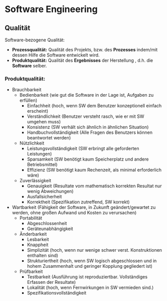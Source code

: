 # Software Engineering

## Qualität
Software-bezogene Qualität:  
- **Prozessqualität:** Qualität des Projekts, bzw. des **Prozesses** indem/mit dessen Hilfe die Software entwickelt wird.
- **Produktqualität:** Qualität des **Ergebnisses** der Herstellung , d.h. die **Software** selber.

### Produktqualität:
- Brauchbarkeit
    - Bedienbarkeit (wie gut die Software in der Lage ist, Aufgaben zu erfüllen)
        - Einfachheit (hoch, wenn SW dem Benutzer konzeptionell einfach erscheint)
        - Verständlichkeit (Benutzer versteht rasch, wie er mit SW umgehen muss)
        - Konsistenz (SW verhält sich ähnlich in ähnlichen Situation)
        - Handbuchvollständigkeit (Alle Fragen des Benutzers können beantwortet werden)
    - Nützlichkeit
        - Leistungsvollständigkeit (SW erbringt alle geforderten Leistungen)
        - Sparsamkeit (SW benötigt kaum Speicherplatz und andere Betriebsmittel)
        - Effizienz (SW benötigt kaum Rechenzeit, als minimal erforderlich wäre)
    - Zuverlässigkeit
        - Genauigkeit (Resultate vom mathematisch korrekten Resultat nur wenig Abweichungen)
        - Ausfallsicherheit
        - Korrektheit (Spezifikation zutreffend, SW korrekt)
- Wartbarkeit (Fähigkeit der Software, in Zukunft geändert/gewartet zu werden, ohne großen Aufwand und Kosten zu verursachen)
    - Portabilität
        - Abgeschlossenheit
        - Geräteunabhängigkeit
    - Änderbarkeit
        - Lesbarkeit
        - Knappheit
        - Simplizität (hoch, wenn nur wenige schwer verst. Konstruktionen enthalten sind)
        - Strukturiertheit (hoch, wenn SW logisch abgeschlossen und in hohem Zusammenhalt und geringer Kopplung gegliedert ist)
    - Prüfbarkeit
        - Testbarkeit (Ausführung ist reproduziertbar. Vollständiges Erfassen der Resultate)
        - Lokalität (hoch, wenn Fernwirkungen in SW vermieden sind.)
        - Spezifikationsvollständigkeit